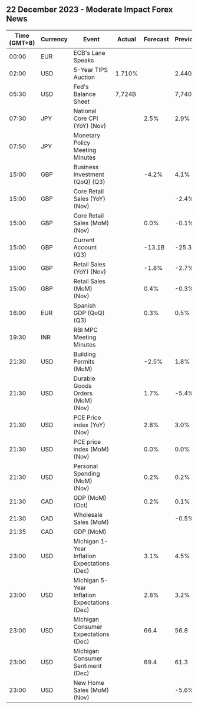 ## 22 December 2023 - Moderate Impact Forex News

| Time (GMT+8) | Currency | Event | Actual | Forecast | Previous |
|------|----------|-------|--------|----------|----------|
| 00:00 | EUR | ECB's Lane Speaks |  |  |  |
| 02:00 | USD | 5-Year TIPS Auction | 1.710% |  | 2.440% |
| 05:30 | USD | Fed's Balance Sheet | 7,724B |  | 7,740B |
| 07:30 | JPY | National Core CPI (YoY) (Nov) |  | 2.5% | 2.9% |
| 07:50 | JPY | Monetary Policy Meeting Minutes |  |  |  |
| 15:00 | GBP | Business Investment (QoQ) (Q3) |  | -4.2% | 4.1% |
| 15:00 | GBP | Core Retail Sales (YoY) (Nov) |  |  | -2.4% |
| 15:00 | GBP | Core Retail Sales (MoM) (Nov) |  | 0.0% | -0.1% |
| 15:00 | GBP | Current Account (Q3) |  | -13.1B | -25.3B |
| 15:00 | GBP | Retail Sales (YoY) (Nov) |  | -1.8% | -2.7% |
| 15:00 | GBP | Retail Sales (MoM) (Nov) |  | 0.4% | -0.3% |
| 16:00 | EUR | Spanish GDP (QoQ) (Q3) |  | 0.3% | 0.5% |
| 19:30 | INR | RBI MPC Meeting Minutes |  |  |  |
| 21:30 | USD | Building Permits (MoM) |  | -2.5% | 1.8% |
| 21:30 | USD | Durable Goods Orders (MoM) (Nov) |  | 1.7% | -5.4% |
| 21:30 | USD | PCE Price index (YoY) (Nov) |  | 2.8% | 3.0% |
| 21:30 | USD | PCE price index (MoM) (Nov) |  | 0.0% | 0.0% |
| 21:30 | USD | Personal Spending (MoM) (Nov) |  | 0.2% | 0.2% |
| 21:30 | CAD | GDP (MoM) (Oct) |  | 0.2% | 0.1% |
| 21:30 | CAD | Wholesale Sales (MoM) |  |  | -0.5% |
| 21:35 | CAD | GDP (MoM) |  |  |  |
| 23:00 | USD | Michigan 1-Year Inflation Expectations (Dec) |  | 3.1% | 4.5% |
| 23:00 | USD | Michigan 5-Year Inflation Expectations (Dec) |  | 2.8% | 3.2% |
| 23:00 | USD | Michigan Consumer Expectations (Dec) |  | 66.4 | 56.8 |
| 23:00 | USD | Michigan Consumer Sentiment (Dec) |  | 69.4 | 61.3 |
| 23:00 | USD | New Home Sales (MoM) (Nov) |  |  | -5.6% |
